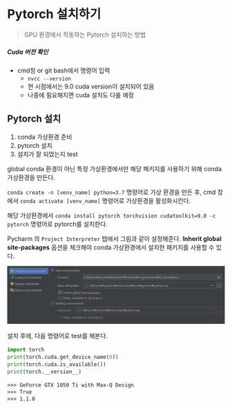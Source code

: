 # Pytorch 설치하기

> GPU 환경에서 작동하는 Pytorch 설치하는 방법

##### Cuda 버전 확인

* cmd창 or git bash에서 명령어 입력
  * `nvcc --version`
  * 현 시점에서는 9.0 cuda version이 설치되어 있음
  * 나중에 필요해지면 cuda 설치도 다룰 예정

## Pytorch 설치

1. conda 가상환경 준비
2. pytorch 설치
3. 설치가 잘 되었는지 test

global conda 환경이 아닌 특정 가상환경에서만 해당 패키지를 사용하기 위해 conda 가상환경을 만든다.

`conda create -n [venv_name] python=3.7` 명령어로 가상 환경을 만든 후, cmd 창에서 `conda activate [venv_name]` 명령어로 가상환경을 활성화시킨다.

해당 가상환경에서 `conda install pytorch torchvision cudatoolkit=9.0 -c pytorch` 명령어로 pytorch를 설치한다.

Pycharm 의 `Project Interpreter`  탭에서 그림과 같이 설정해준다. **Inherit global site-packages** 옵션을 체크해야 conda 가상환경에서 설치한 패키지를 사용할 수 있다.

![pycharm_settings](assets/interpreter_setting.png)

설치 후에, 다음 명령어로 test를 해본다.

```python
import torch
print(torch.cuda.get_device_name(0))
print(torch.cuda.is_available())
print(torch.__version__)
```

```
>>> GeForce GTX 1050 Ti with Max-Q Design
>>> True
>>> 1.1.0
```

